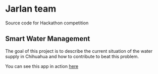 # Jarlan team

Source code for Hackathon competition

## Smart Water Management
The goal of this project is to describe the current situation of the water supply in Chihuahua and how to contribute to beat this problem.


You can see this app in action [here](https://share.streamlit.io/jrolopez20/hackathon_jarlan_team)
